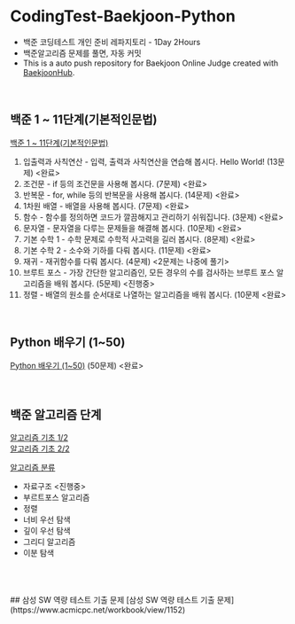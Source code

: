# CodingTest-Baekjoon-Python
- 백준 코딩테스트 개인 준비 레파지토리 - 1Day 2Hours
- 백준알고리즘 문제를 풀면, 자동 커밋
- This is a auto push repository for Baekjoon Online Judge created with [BaekjoonHub](https://github.com/BaekjoonHub/BaekjoonHub).

<br>

## 백준 1 ~ 11단계(기본적인문법)
[백준 1 ~ 11단계(기본적인문법)](https://www.acmicpc.net/step)

1.	입출력과 사칙연산 - 입력, 출력과 사칙연산을 연습해 봅시다. Hello World! (13문제) <완료>
2.	조건문	- if 등의 조건문을 사용해 봅시다. (7문제) <완료>
3.	반복문	- for, while 등의 반복문을 사용해 봅시다. (14문제) <완료>
4.	1차원 배열 - 배열을 사용해 봅시다. (7문제) <완료>
5.	함수 - 함수를 정의하면 코드가 깔끔해지고 관리하기 쉬워집니다. (3문제) <완료>
6.	문자열	- 문자열을 다루는 문제들을 해결해 봅시다. (10문제) <완료>
7.	기본 수학 1	- 수학 문제로 수학적 사고력을 길러 봅시다. (8문제) <완료>
8.	기본 수학 2	- 소수와 기하를 다뤄 봅시다. (11문제) <완료>
9.  재귀 - 재귀함수를 다뤄 봅시다. (4문제) <2문제는 나중에 풀기>
10. 브루트 포스 - 가장 간단한 알고리즘인, 모든 경우의 수를 검사하는 브루트 포스 알고리즘을 배워 봅시다. (5문제) <진행중>
11. 정렬 - 	배열의 원소를 순서대로 나열하는 알고리즘을 배워 봅시다.	(10문제 <완료>

<br>

## Python 배우기 (1~50)
[Python 배우기 (1~50)](https://www.acmicpc.net/workbook/view/459) (50문제) <완료>
<br>
<br>
<br>
## 백준 알고리즘 단계
[알고리즘 기초 1/2](https://code.plus/course/41)
<br>
[알고리즘 기초 2/2](https://code.plus/course/42)
<br>


[알고리즘 분류](https://www.acmicpc.net/problem/tags)
- 자료구조 <진행중>
- 부르트포스 알고리즘
- 정렬
- 너비 우선 탐색
- 깊이 우선 탐색
- 그리디 알고리즘
- 이분 탐색
<br>
<br>
<br>
## 삼성 SW 역량 테스트 기출 문제
[삼성 SW 역량 테스트 기출 문제](https://www.acmicpc.net/workbook/view/1152)

